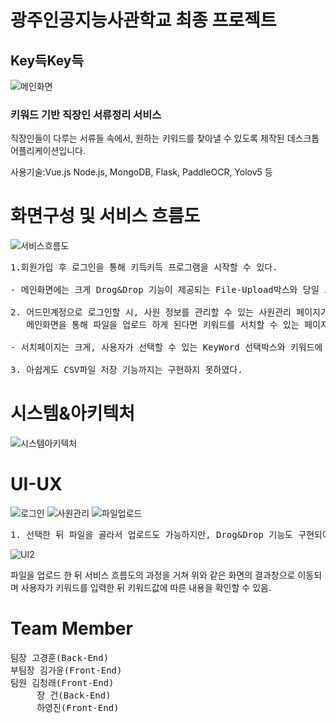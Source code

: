 # 광주인공지능사관학교 최종 프로젝트
<h2><strong>Key</strong>득<strong>Key</strong>득</h2>

![메인화면](https://user-images.githubusercontent.com/109400761/216765185-712a414b-ca44-4792-9a1d-f54888cb1d5a.png)

<h3>키워드 기반 직장인 서류정리 서비스</h3>
<p>직장인들이 다루는 서류들 속에서, 원하는 키워드를 찾아낼 수 있도록 제작된 데스크톱 어플리케이션입니다.</p>
<p>사용기술:Vue.js Node.js, MongoDB, Flask, PaddleOCR, Yolov5 등<p/>

# 화면구성 및 서비스 흐름도
![서비스흐름도](https://user-images.githubusercontent.com/109400761/216766102-21c470b7-4609-4fa4-b5dc-a43812e4463a.png)
<pre>
1.회원가입 후 로그인을 통해 키득키득 프로그램을 시작할 수 있다.

- 메인화면에는 크게 Drog&Drop 기능이 제공되는 File-Upload박스와 당일 로그를 간단하게 보여주는 Log-Box로 구성되어 있다.

2. 어드민계정으로 로그인할 시, 사원 정보를 관리할 수 있는 사원관리 페이지가 추가로 생성되며, 일반 계정으로 로그인할 시 
   메인화면을 통해 파일을 업로드 하게 된다면 키워드를 서치할 수 있는 페이지로 자동 이동하게 된다.
   
- 서치페이지는 크게, 사용자가 선택할 수 있는 KeyWord 선택박스와 키워드에 대한 내용들을 추려볼 수 있는 확인창으로 구성되어 있다.
  
3. 아쉽게도 CSV파일 저장 기능까지는 구현하지 못하였다.
</pre>

# 시스템&아키텍처
![시스템아키텍처](https://user-images.githubusercontent.com/109400761/216766692-accb0e38-3383-4be2-ac20-3fa21b826037.png)


# UI-UX
![로그인](https://user-images.githubusercontent.com/109400761/216767565-c8a8e70e-3501-4369-9f6c-1daa4858e721.gif) 
![사원관리](https://user-images.githubusercontent.com/109400761/216767773-f8c3aef3-ceb8-4dc7-bb10-3a4ff4ec7a51.gif)
![파일업로드](https://user-images.githubusercontent.com/109400761/216767971-a00ea8d1-a61b-45c4-ac75-fb5029ba819c.gif)
<pre>1. 선택한 뒤 파일을 골라서 업로드도 가능하지만, Drog&Drop 기능도 구현되어 있는 상태.</pre>
![UI2](https://user-images.githubusercontent.com/109400761/216768097-7b342faa-627c-44c9-affd-8c7caea895ab.png)
<p>파일을 업로드 한 뒤 서비스 흐름도의 과정을 거쳐 위와 같은 화면의 결과창으로 이동되며 사용자가 키워드를 입력한 뒤 키워드값에 따른 내용을 확인할 수 있음.</p>


# Team Member
<pre>
팀장 고경훈(Back-End)
부팀장 김가윤(Front-End)
팀원 김청래(Front-End)
     장 건(Back-End)
     하영진(Front-End)
</pre>
